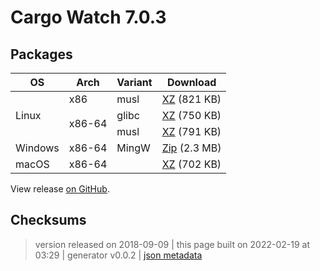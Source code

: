 # Cargo Watch 7.0.3



## Packages

<table class="downloads">
<thead>
<tr>
<th>OS</th>
<th>Arch</th>
<th>Variant</th>
<th>Download</th>

</tr>
</thead>
<tbody>
<tr>
						<td rowspan="3">Linux</td>
						
<td rowspan="1">x86</td>
            
						
<td rowspan="1">musl</td>
            
<td><a class="download" href="https://github.com/watchexec/cargo-watch/releases/download/v7.0.3/cargo-watch-v7.0.3-i686-unknown-linux-musl.tar.xz">XZ</a> (821 KB)</td>
						
</tr>
					
<tr>
						
						
<td rowspan="2">x86-64</td>
            
						
<td rowspan="1">glibc</td>
            
<td><a class="download" href="https://github.com/watchexec/cargo-watch/releases/download/v7.0.3/cargo-watch-v7.0.3-x86_64-unknown-linux-gnu.tar.xz">XZ</a> (750 KB)</td>
						
</tr>
					
<tr>
						
						
						
<td rowspan="1">musl</td>
            
<td><a class="download" href="https://github.com/watchexec/cargo-watch/releases/download/v7.0.3/cargo-watch-v7.0.3-x86_64-unknown-linux-musl.tar.xz">XZ</a> (791 KB)</td>
						
</tr>
					
<tr>
						<td rowspan="1">Windows</td>
						
<td rowspan="1">x86-64</td>
            
						
<td rowspan="1">MingW</td>
            
<td><a class="download" href="https://github.com/watchexec/cargo-watch/releases/download/v7.0.3/cargo-watch-v7.0.3-x86_64-pc-windows-gnu.zip">Zip</a> (2.3 MB)</td>
						
</tr>
					
<tr>
						<td rowspan="1">macOS</td>
						
<td rowspan="1">x86-64</td>
            
						
<td rowspan="1"></td>
            
<td><a class="download" href="https://github.com/watchexec/cargo-watch/releases/download/v7.0.3/cargo-watch-v7.0.3-x86_64-apple-darwin.tar.xz">XZ</a> (702 KB)</td>
						
</tr>
					</tbody>
</table>


View release [on GitHub](https://github.com/watchexec/cargo-watch/releases/v7.0.3).

## Checksums





>	 version released on 2018-09-09
>	|
>	this page built on 2022-02-19 at 03:29
>	| generator v0.0.2
>	| [json metadata](meta.json)

